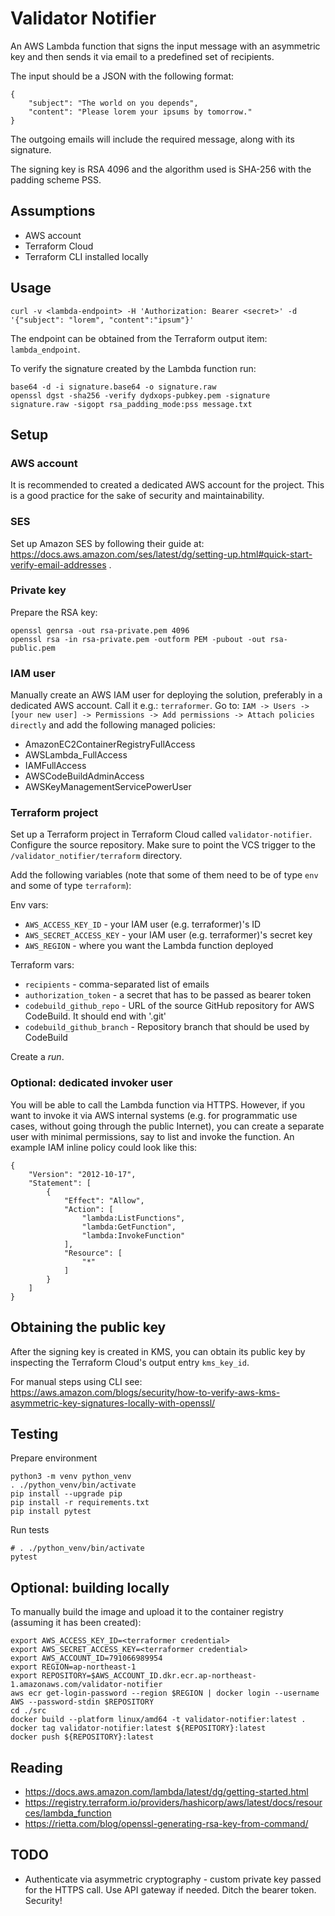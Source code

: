 # Validator Notifier

An AWS Lambda function that signs the input message with an asymmetric key and then sends it via email to a predefined set of recipients.

The input should be a JSON with the following format:

```
{
    "subject": "The world on you depends",
    "content": "Please lorem your ipsums by tomorrow."
}
```

The outgoing emails will include the required message, along with its signature.

The signing key is RSA 4096 and the algorithm used is SHA-256 with the padding scheme PSS.

## Assumptions

* AWS account
* Terraform Cloud
* Terraform CLI installed locally

## Usage

```
curl -v <lambda-endpoint> -H 'Authorization: Bearer <secret>' -d '{"subject": "lorem", "content":"ipsum"}'
```

The endpoint can be obtained from the Terraform output item: `lambda_endpoint`.

To verify the signature created by the Lambda function run:

```
base64 -d -i signature.base64 -o signature.raw
openssl dgst -sha256 -verify dydxops-pubkey.pem -signature signature.raw -sigopt rsa_padding_mode:pss message.txt
```

## Setup

### AWS account

It is recommended to created a dedicated AWS account for the project. This is a good practice for the sake of security and maintainability.

### SES

Set up Amazon SES by following their guide at: https://docs.aws.amazon.com/ses/latest/dg/setting-up.html#quick-start-verify-email-addresses .

### Private key

Prepare the RSA key:

```
openssl genrsa -out rsa-private.pem 4096
openssl rsa -in rsa-private.pem -outform PEM -pubout -out rsa-public.pem
```

### IAM user

Manually create an AWS IAM user for deploying the solution, preferably in a dedicated AWS account.
Call it e.g.: `terraformer`. Go to:
`IAM -> Users -> [your new user] -> Permissions -> Add permissions -> Attach policies directly`
and add the following managed policies:

* AmazonEC2ContainerRegistryFullAccess
* AWSLambda_FullAccess
* IAMFullAccess
* AWSCodeBuildAdminAccess
* AWSKeyManagementServicePowerUser

### Terraform project

Set up a Terraform project in Terraform Cloud called `validator-notifier`. Configure the source repository.
Make sure to point the VCS trigger to the `/validator_notifier/terraform` directory.

Add the following variables (note that some of them need to be of type `env` and some of type `terraform`):

Env vars:

* `AWS_ACCESS_KEY_ID` - your IAM user (e.g. terraformer)'s ID
* `AWS_SECRET_ACCESS_KEY` - your IAM user (e.g. terraformer)'s secret key
* `AWS_REGION` - where you want the Lambda function deployed

Terraform vars:

* `recipients` - comma-separated list of emails
* `authorization_token` - a secret that has to be passed as bearer token
* `codebuild_github_repo` - URL of the source GitHub repository for AWS CodeBuild. It should end with '.git'
* `codebuild_github_branch` - Repository branch that should be used by CodeBuild

Create a _run_.

### Optional: dedicated invoker user

You will be able to call the Lambda function via HTTPS. However, if you want to invoke it via AWS internal systems
(e.g. for programmatic use cases, without going through the public Internet), you can create a separate user
with minimal permissions, say to list and invoke the function. An example IAM inline policy could look like this:

```
{
    "Version": "2012-10-17",
    "Statement": [
        {
            "Effect": "Allow",
            "Action": [
                "lambda:ListFunctions",
                "lambda:GetFunction",
                "lambda:InvokeFunction"
            ],
            "Resource": [
                "*"
            ]
        }
    ]
}
```

## Obtaining the public key

After the signing key is created in KMS, you can obtain its public key by inspecting
the Terraform Cloud's output entry `kms_key_id`.

For manual steps using CLI see:
https://aws.amazon.com/blogs/security/how-to-verify-aws-kms-asymmetric-key-signatures-locally-with-openssl/

## Testing

Prepare environment

```
python3 -m venv python_venv
. ./python_venv/bin/activate
pip install --upgrade pip
pip install -r requirements.txt
pip install pytest
```

Run tests

```
# . ./python_venv/bin/activate
pytest
```

## Optional: building locally

To manually build the image and upload it to the container registry (assuming it has been created):

```
export AWS_ACCESS_KEY_ID=<terraformer credential>
export AWS_SECRET_ACCESS_KEY=<terraformer credential>
export AWS_ACCOUNT_ID=791066989954
export REGION=ap-northeast-1
export REPOSITORY=$AWS_ACCOUNT_ID.dkr.ecr.ap-northeast-1.amazonaws.com/validator-notifier
aws ecr get-login-password --region $REGION | docker login --username AWS --password-stdin $REPOSITORY
cd ./src
docker build --platform linux/amd64 -t validator-notifier:latest .
docker tag validator-notifier:latest ${REPOSITORY}:latest
docker push ${REPOSITORY}:latest
```

## Reading

* https://docs.aws.amazon.com/lambda/latest/dg/getting-started.html
* https://registry.terraform.io/providers/hashicorp/aws/latest/docs/resources/lambda_function
* https://rietta.com/blog/openssl-generating-rsa-key-from-command/

## TODO

* Authenticate via asymmetric cryptography - custom private key passed for the HTTPS call. Use API gateway if needed. Ditch the bearer token. Security!
